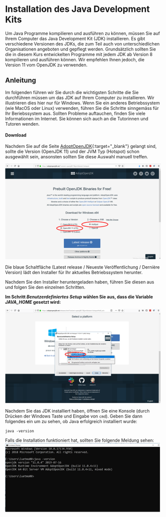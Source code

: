 # Installation des Java Development Kits

Um Java Programme kompilieren und ausführen zu können, müssen Sie auf Ihrem Computer das Java Development Kit (JDK) installieren. 
Es gibt verschiedene Versionen des JDKs, die zum Teil auch von unterschiedlichen Organisationen angeboten und gepflegt werden.
Grundsätzlich sollten Sie die in diesem Kurs entwickelten Programme mit jedem JDK ab Version 8 kompilieren und ausführen können. 
Wir empfehlen Ihnen jedoch, die Version 11 vom OpenJDK zu verwenden.

## Anleitung

Im folgenden führen wir Sie durch die wichtigsten Schritte die Sie durchführen müssen um das JDK auf Ihrem Computer zu installieren. Wir illustrieren dies hier nur für Windows. Wenn Sie ein anderes Betriebssystem (wie MacOS oder Linux) verwenden, führen Sie die Schritte sinngemäss für Ihr Beriebssystem aus. Sollten Probleme auftauchen, finden Sie viele Informationen im Internet. Sie können sich auch an die Tutorinnen und Tutoren wenden. 

#### Download

Nachdem Sie auf die Seite [AdoptOpenJDK](https://adoptopenjdk.net/?variant=openjdk11&jvmVariant=hotspot){:target="_blank"} gelangt sind, sollte die Version (OpenJDK 11) und der JVM Typ (Hotspot) schon ausgewählt sein, ansonsten sollten Sie diese Auswahl manuell treffen.

![jdk-version](./images-jdk/choosejdk.png)

Die blaue Schaltfläche (Latest release / Neueste Veröffentlichung / Dernière Version) lädt den Installer für Ihr aktuelles Betriebssystem herunter.

Nachdem Sie den Installer heruntergeladen haben, führen Sie diesen aus und folgen Sie den einzelnen Schritten. 

**Im Schritt *Benutzerdefiniertes Setup* wählen Sie aus, dass die Variable *JAVA_HOME* gesetzt wird:**

![jdk-installer](./images-jdk/jdk-installer.png)

Nachdem Sie das JDK installiert haben, öffnen Sie eine Konsole (durch Drücken der Windows Taste und Eingabe von ```cmd```). Geben Sie dann folgendes ein um zu sehen, ob Java erfolgreich installiert wurde:

```
java -version
```

Falls die Installation funktioniert hat, sollten Sie folgende Meldung sehen:
![java-version](./images-jdk/java-version.png)